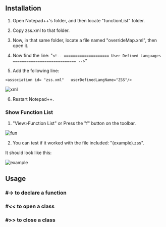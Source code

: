 ## Installation
1. Open Notepad++'s folder, and then locate "functionList" folder.

2. Copy zss.xml to that folder.

3. Now, in that same folder, locate a file named "overrideMap.xml", then open it.

4. Now find the line: 
"```<!-- ==================== User Defined Languages ============================ -->```"

5. Add the following line:

```<association id= "zss.xml"	userDefinedLangName="ZSS"/>```

![xml](images/xml.png)

6. Restart Notepad++.


### Show Function List

1. "View>Function List" or Press the "f" button on the toolbar.

![fun](images/function.png)

2. You can test if it worked with the file included: "(example).zss".

It should look like this:

![example](example/should_look_like_this.png)

## Usage
### #-> 		to declare a function

### #<<  		to open a class
### #>> 		to close a class
